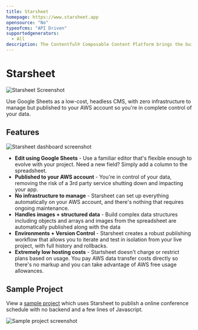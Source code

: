 ```yaml
---
title: Starsheet
homepage: https://www.starsheet.app
opensource: "No"
typeofcms: "API Driven"
supportedgenerators:
  - All
description: The Contentful® Composable Content Platform brings the building blocks of content together to create once and reuse for any digital experience. The API-first platform integrates easily with data sources and new functionality as digital experiences and technology evolve.
---
```

# Starsheet

<img src="/img/cms/starsheet-hero.png" alt="Starsheet Screenshot" />

Use Google Sheets as a low-cost, headless CMS, with zero infrastructure to manage but published to your AWS account so you're in complete control of your data.

## Features

<img src="/img/cms/starsheet-screenshot.png" alt="Starsheet dashboard screenshot" />

- **Edit using Google Sheets** - Use a familiar editor that's flexible enough to evolve with your project. Need a new field? Simply add a column to the spreadsheet.
- **Published to your AWS account** - You're in control of your data, removing the risk of a 3rd party service shutting down and impacting your app.  
- **No infrastructure to manage** - Starsheet can set up everything automatically on your AWS account, and there's nothing that requires ongoing maintenance.
- **Handles images + structured data** - Build complex data structures including objects and arrays and images from the spreadsheet are automatically published along with the data
- **Environments + Version Control** - Starsheet creates a robust publishing workflow that allows you to iterate and test in isolation from your live project, with full history and rollbacks.
- **Extremely low hosting costs** - Startsheet doesn't charge or restrict plans based on usage. You pay AWS data transfer costs directly so there's no markup and you can take advantage of AWS free usage allowances.

## Sample Project

View a [sample project](https://web.samples.starsheet.app/grid) which uses Starsheet to publish a online conference schedule with no backend and a few lines of Javascript.

<img src="/img/cms/starsheet-sample-project.png" alt="Sample project screenshot" />